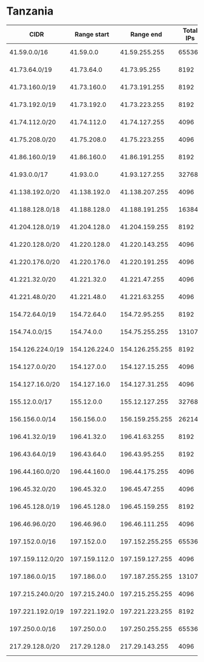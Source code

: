 # Tanzania

CIDR               | Range start     | Range end       | Total IPs  | Assign date | Owner
------------------ | --------------- | --------------- | ---------- | ----------- | -----
41.59.0.0/16       | 41.59.0.0       | 41.59.255.255   | 65536      | 2010-04-13  | 
41.73.64.0/19      | 41.73.64.0      | 41.73.95.255    | 8192       | 2010-02-09  | 
41.73.160.0/19     | 41.73.160.0     | 41.73.191.255   | 8192       | 2010-03-25  | 
41.73.192.0/19     | 41.73.192.0     | 41.73.223.255   | 8192       | 2010-03-25  | 
41.74.112.0/20     | 41.74.112.0     | 41.74.127.255   | 4096       | 2010-05-17  | 
41.75.208.0/20     | 41.75.208.0     | 41.75.223.255   | 4096       | 2009-08-31  | 
41.86.160.0/19     | 41.86.160.0     | 41.86.191.255   | 8192       | 2010-06-22  | 
41.93.0.0/17       | 41.93.0.0       | 41.93.127.255   | 32768      | 2010-03-02  | 
41.138.192.0/20    | 41.138.192.0    | 41.138.207.255  | 4096       | 2009-07-29  | 
41.188.128.0/18    | 41.188.128.0    | 41.188.191.255  | 16384      | 2009-01-08  | 
41.204.128.0/19    | 41.204.128.0    | 41.204.159.255  | 8192       | 2006-06-30  | 
41.220.128.0/20    | 41.220.128.0    | 41.220.143.255  | 4096       | 2006-08-01  | 
41.220.176.0/20    | 41.220.176.0    | 41.220.191.255  | 4096       | 2006-11-16  | 
41.221.32.0/20     | 41.221.32.0     | 41.221.47.255   | 4096       | 2007-05-21  | 
41.221.48.0/20     | 41.221.48.0     | 41.221.63.255   | 4096       | 2007-06-13  | 
154.72.64.0/19     | 154.72.64.0     | 154.72.95.255   | 8192       | 2014-02-20  | 
154.74.0.0/15      | 154.74.0.0      | 154.75.255.255  | 131072     | 2015-01-26  | 
154.126.224.0/19   | 154.126.224.0   | 154.126.255.255 | 8192       | 2014-02-28  | 
154.127.0.0/20     | 154.127.0.0     | 154.127.15.255  | 4096       | 2014-05-21  | 
154.127.16.0/20    | 154.127.16.0    | 154.127.31.255  | 4096       | 2014-04-07  | 
155.12.0.0/17      | 155.12.0.0      | 155.12.127.255  | 32768      | 2015-04-29  | 
156.156.0.0/14     | 156.156.0.0     | 156.159.255.255 | 262144     | 2014-08-06  | 
196.41.32.0/19     | 196.41.32.0     | 196.41.63.255   | 8192       | 1999-03-19  | 
196.43.64.0/19     | 196.43.64.0     | 196.43.95.255   | 8192       | 2009-01-29  | 
196.44.160.0/20    | 196.44.160.0    | 196.44.175.255  | 4096       | 2001-07-12  | 
196.45.32.0/20     | 196.45.32.0     | 196.45.47.255   | 4096       | 2004-04-29  | 
196.45.128.0/19    | 196.45.128.0    | 196.45.159.255  | 8192       | 2004-08-09  | 
196.46.96.0/20     | 196.46.96.0     | 196.46.111.255  | 4096       | 2009-01-29  | 
197.152.0.0/16     | 197.152.0.0     | 197.152.255.255 | 65536      | 2012-05-18  | 
197.159.112.0/20   | 197.159.112.0   | 197.159.127.255 | 4096       | 2012-02-23  | 
197.186.0.0/15     | 197.186.0.0     | 197.187.255.255 | 131072     | 2012-12-06  | 
197.215.240.0/20   | 197.215.240.0   | 197.215.255.255 | 4096       | 2013-04-30  | 
197.221.192.0/19   | 197.221.192.0   | 197.221.223.255 | 8192       | 2011-07-14  | 
197.250.0.0/16     | 197.250.0.0     | 197.250.255.255 | 65536      | 2011-06-02  | 
217.29.128.0/20    | 217.29.128.0    | 217.29.143.255  | 4096       | 2015-03-31  | 
